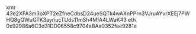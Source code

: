 xmr 43e2XFA3m3oXPT2eZfneCdbsD24ueSQTk4wAXnPPrn3VJruAYvrXEEj7PWHQ8gQWuGTK3ayriucTUds11mSh4MfA4LWaK43
eth 0x92986a6C3d31DD06558c9704aBAa0352fae9281e
